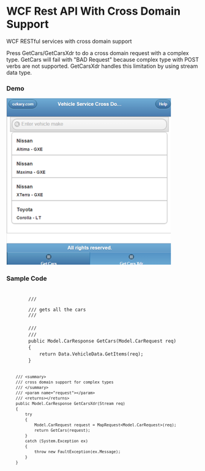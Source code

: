 <h1>WCF Rest API With Cross Domain Support</h1>

WCF RESTful services with cross domain support
<p>
Press GetCars/GetCarsXdr to do a cross domain request with a complex type. GetCars will fail with "BAD Request" because complex type with POST verbs are not supported. GetCarsXdr handles this limitation by using stream data type.
</p>

<h3>Demo</h3>
<img src="ogbi.web.WebClientTest/images/wcf-crossdomain.png" />

<h3>Sample Code</h3>
<code>
        /// <summary>
        /// gets all the cars
        /// </summary>
        /// <param name="request"></param>
        /// <returns></returns>
        public Model.CarResponse GetCars(Model.CarRequest req)
        {
            return Data.VehicleData.GetItems(req);
        }

        /// <summary>
        /// cross domain support for complex types
        /// </summary>
        /// <param name="request"></param>
        /// <returns></returns>
        public Model.CarResponse GetCarsXdr(Stream req)
        {
            try
            {
                Model.CarRequest request = MapRequest<Model.CarRequest>(req);
                return GetCars(request);
            }
            catch (System.Exception ex)
            {
                throw new FaultException(ex.Message);
            }
        }       
</code>